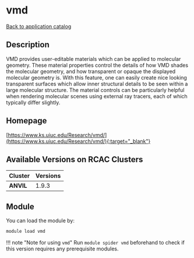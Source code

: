 # vmd

[Back to application catalog](../app_catalog.md)

## Description

VMD provides user-editable materials which can be applied to molecular geometry. These material properties control the details of how VMD shades the molecular geometry, and how transparent or opaque the displayed molecular geometry is. With this feature, one can easily create nice looking transparent surfaces which allow inner structural details to be seen within a large molecular structure. The material controls can be particularly helpful when rendering molecular scenes using external ray tracers, each of which typically differ slightly.

## Homepage

[https://www.ks.uiuc.edu/Research/vmd/](https://www.ks.uiuc.edu/Research/vmd/){:target="_blank"}

## Available Versions on RCAC Clusters

|Cluster|Versions|
|---|---|
**ANVIL**|1.9.3

## Module

You can load the module by:

```bash
module load vmd
```

!!! note "Note for using `vmd`"
    Run `module spider vmd` beforehand to check if this version requires any prerequisite modules.
